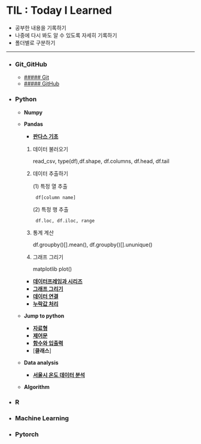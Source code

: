 # TIL : Today I Learned

* 공부한 내용을 기록하기
* 나중에 다시 봐도 알 수 있도록 자세히 기록하기
* 폴더별로 구분하기
---
* ### Git_GitHub
    * [##### Git](https://github.com/ejcho3792/TIL/blob/master/Git_GitHub/git_vscode.md)
    * [##### GitHub](https://github.com/ejcho3792/TIL/blob/master/Git_GitHub/github.md)

* ### Python
    * **Numpy**
    * **Pandas**
        * [**판다스 기초**](https://github.com/ejcho3792/TIL/blob/master/Python/Pandas/pandas_basic_2.ipynb)

        1. 데이터 불러오기 
        
            read_csv, type(df),df.shape, df.columns, df.head, df.tail

        2. 데이터 추출하기

            (1) 특정 열 추출 
            
                df[column name]

            (2) 특정 행 추출 
            
                df.loc, df.iloc, range
        
        3. 통계 계산

            df.groupby()[].mean(), df.groupby()[].ununique()

        4. 그래프 그리기

            matplotlib plot()

        * [**데이터프레임과 시리즈**](https://github.com/ejcho3792/TIL/blob/master/Python/Pandas/pandas_basic_3.ipynb)
        * [**그래프 그리기**](https://github.com/ejcho3792/TIL/blob/master/Python/Pandas/pandas_basic_4.ipynb)
        * [**데이터 연결**](https://github.com/ejcho3792/TIL/blob/master/Python/Pandas/pandas_basic_5.ipynb)
        * [**누락값 처리**](https://github.com/ejcho3792/TIL/blob/master/Python/Pandas/pandas_basic_6.ipynb)

    * **Jump to python**
        * [**자료형**](https://github.com/ejcho3792/TIL/blob/master/Python/Jump_to_python/Data_type.ipynb)
        * [**제어문**](https://github.com/ejcho3792/TIL/blob/master/Python/Jump_to_python/If_while_for.ipynb)
        * [**함수와 입출력**](https://github.com/ejcho3792/TIL/blob/master/Python/Jump_to_python/Func_input_output.ipynb)
        * [**클래스**]
    * **Data analysis**
        * [**서울시 온도 데이터 분석**](https://github.com/ejcho3792/TIL/blob/master/Data_analysis_python/seoul_temperature/Seoul_temp_analysis.ipynb)
    * **Algorithm**

* ### R
    

* ### Machine Learning

* ### Pytorch